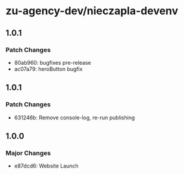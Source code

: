 # zu-agency-dev/nieczapla-devenv

## 1.0.1

### Patch Changes

- 80ab960: bugfixes pre-release
- ac07a79: heroButton bugfix

## 1.0.1

### Patch Changes

- 631246b: Remove console-log, re-run publishing

## 1.0.0

### Major Changes

- e87dcd6: Website Launch
